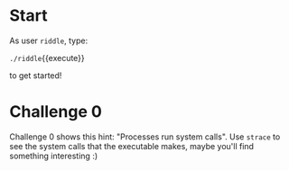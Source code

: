 Start
=====

As user `riddle`, type:

`./riddle`{{execute}}

to get started!


Challenge 0
===========

Challenge 0 shows this hint: "Processes run system calls".
Use `strace` to see the system calls that the executable makes,
maybe you'll find something interesting :)
